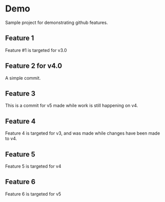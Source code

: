 # Demo

Sample project for demonstrating github features.

## Feature 1

Feature #1 is targeted for v3.0

## Feature 2 for v4.0

A simple commit.

## Feature 3

This is a commit for v5 made while work is still happening on v4.

## Feature 4

Feature 4 is targeted for v3, and was made while changes have been made to v4.

## Feature 5

Feature 5 is targeted for v4

## Feature 6

Feature 6 is targeted for v5